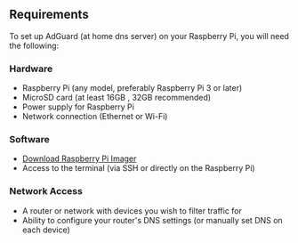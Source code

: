 ## Requirements

To set up AdGuard (at home dns server) on your Raspberry Pi, you will need the following:

### Hardware
- Raspberry Pi (any model, preferably Raspberry Pi 3 or later)
- MicroSD card (at least 16GB , 32GB recommended)
- Power supply for Raspberry Pi
- Network connection (Ethernet or Wi-Fi)

### Software
- [Download Raspberry Pi Imager](https://www.raspberrypi.com/software/)
- Access to the terminal (via SSH or directly on the Raspberry Pi)

### Network Access
- A router or network with devices you wish to filter traffic for
- Ability to configure your router's DNS settings (or manually set DNS on each device)
